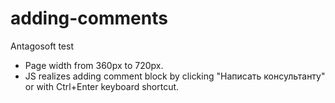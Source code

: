# adding-comments
Antagosoft test

- Page width from 360px to 720px.
- JS realizes adding comment block by clicking "Написать консультанту" or with Ctrl+Enter keyboard shortcut.
